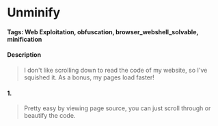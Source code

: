 # Unminify

#### Tags: Web Exploitation, obfuscation, browser_webshell_solvable, minification

#### Description
> I don't like scrolling down to read the code of my website, so I've squished it. As a bonus, my pages load faster!

#### 1. 
> Pretty easy by viewing page source, you can just scroll through or beautify the code. 